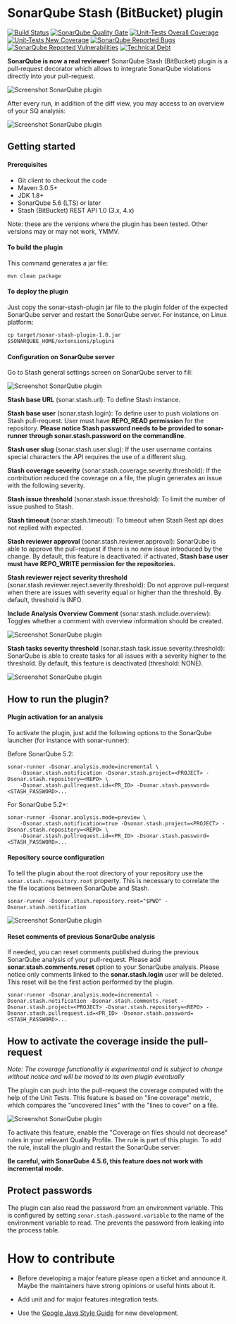 # SonarQube Stash (BitBucket) plugin

[![Build Status](https://travis-ci.org/AmadeusITGroup/sonar-stash.svg?branch=master)](https://travis-ci.org/AmadeusITGroup/sonar-stash/branches)
[![SonarQube Quality Gate](https://sonarcloud.io/api/badges/gate?key=org.sonar:sonar-stash-plugin&template=FLAT)](https://sonarcloud.io/dashboard?id=org.sonar%3Asonar-stash-plugin)
[![Unit-Tests Overall Coverage](https://sonarcloud.io/api/badges/measure?key=org.sonar:sonar-stash-plugin&metric=coverage&template=FLAT)](https://sonarcloud.io/dashboard?id=org.sonar%3Asonar-stash-plugin)
[![Unit-Tests New Coverage](https://sonarcloud.io/api/badges/measure?key=org.sonar:sonar-stash-plugin&metric=new_coverage&template=FLAT)](https://sonarcloud.io/dashboard?id=org.sonar%3Asonar-stash-plugin)
[![SonarQube Reported Bugs](https://sonarcloud.io/api/badges/measure?key=org.sonar:sonar-stash-plugin&metric=bugs&template=FLAT)](https://sonarcloud.io/dashboard?id=org.sonar%3Asonar-stash-plugin)
[![SonarQube Reported Vulnerabilities](https://sonarcloud.io/api/badges/measure?key=org.sonar:sonar-stash-plugin&metric=vulnerabilities&template=FLAT)](https://sonarcloud.io/dashboard?id=org.sonar%3Asonar-stash-plugin)
[![Technical Debt](https://sonarcloud.io/api/badges/measure?key=org.sonar:sonar-stash-plugin&metric=sqale_debt_ratio&template=FLAT)](https://sonarcloud.io/dashboard?id=org.sonar%3Asonar-stash-plugin)

**SonarQube is now a real reviewer!**
SonarQube Stash (BitBucket) plugin is a pull-request decorator which allows to integrate SonarQube violations directly into your pull-request.

![Screenshot SonarQube plugin](resources/Stash-plugin-issues.PNG)

After every run, in addition of the diff view, you may access to an overview of your SQ analysis:

![Screenshot SonarQube plugin](resources/Stash-plugin-overview.PNG)


## Getting started

#### Prerequisites
- Git client to checkout the code
- Maven 3.0.5+
- JDK 1.8+
- SonarQube 5.6 (LTS) or later
- Stash (BitBucket) REST API 1.0 (3.x, 4.x)

Note: these are the versions where the plugin has been tested. Other versions may or may not work, YMMV.

#### To build the plugin
This command generates a jar file:
```
mvn clean package
```

#### To deploy the plugin
Just copy the sonar-stash-plugin jar file to the plugin folder of the expected SonarQube server and restart the SonarQube server. For instance, on Linux platform:
```
cp target/sonar-stash-plugin-1.0.jar $SONARQUBE_HOME/extensions/plugins
```

#### Configuration on SonarQube server
Go to Stash general settings screen on SonarQube server to fill:

![Screenshot SonarQube plugin](resources/Sonar-plugin-configuration.PNG)

**Stash base URL** (sonar.stash.url): To define Stash instance.

**Stash base user** (sonar.stash.login): To define user to push violations on Stash pull-request. User must have **REPO_READ permission** for the repository. **Please notice Stash password needs to be provided to sonar-runner through sonar.stash.password on the commandline**.

**Stash user slug** (sonar.stash.user.slug): If the user username contains special characters the API requires the use of a different slug.

**Stash coverage severity** (sonar.stash.coverage.severity.threshold): If the contribution reduced the coverage on a file, the plugin generates an issue with the following severity.

**Stash issue threshold** (sonar.stash.issue.threshold): To limit the number of issue pushed to Stash.

**Stash timeout** (sonar.stash.timeout): To timeout when Stash Rest api does not replied with expected.

**Stash reviewer approval** (sonar.stash.reviewer.approval): SonarQube is able to approve the pull-request if there is no new issue introduced by the change. By default, this feature is deactivated: if activated, **Stash base user must have REPO_WRITE permission for the repositories.** 

**Stash reviewer reject severity threshold** (sonar.stash.reviewer.reject.severity.threshold): Do not approve pull-request when there are issues with severity equal or higher than the threshold. By default, threshold is INFO.

**Include Analysis Overview Comment** (sonar.stash.include.overview): Toggles whether a comment with overview information should be created.

![Screenshot SonarQube plugin](resources/Sonar-plugin-approver.PNG)

**Stash tasks severity threshold** (sonar.stash.task.issue.severity.threshold): SonarQube is able to create tasks for all issues with a severity higher to the threshold. By default, this feature is deactivated (threshold: NONE). 

![Screenshot SonarQube plugin](resources/Stash-plugin-task.PNG)

## How to run the plugin?

#### Plugin activation for an analysis

To activate the plugin, just add the following options to the SonarQube launcher (for instance with sonar-runner):

Before SonarQube 5.2:
```
sonar-runner -Dsonar.analysis.mode=incremental \
	-Dsonar.stash.notification -Dsonar.stash.project=<PROJECT> -Dsonar.stash.repository=<REPO> \
	-Dsonar.stash.pullrequest.id=<PR_ID> -Dsonar.stash.password=<STASH_PASSWORD>...
```
For SonarQube 5.2+:
```
sonar-runner -Dsonar.analysis.mode=preview \
	-Dsonar.stash.notification=true -Dsonar.stash.project=<PROJECT> -Dsonar.stash.repository=<REPO> \
	-Dsonar.stash.pullrequest.id=<PR_ID> -Dsonar.stash.password=<STASH_PASSWORD>...
```

#### Repository source configuration

To tell the plugin about the root directory of your repository use the `sonar.stash.repository.root` property.
This is necessary to correlate the the file locations between SonarQube and Stash.
```
sonar-runner -Dsonar.stash.repository.root="$PWD" -Dsonar.stash.notification
```

![Screenshot SonarQube plugin](resources/Stash-plugin-logs.PNG)

#### Reset comments of previous SonarQube analysis

If needed, you can reset comments published during the previous SonarQube analysis of your pull-request. Please add **sonar.stash.comments.reset** option to your SonarQube analysis. Please notice only comments linked to the **sonar.stash.login** user will be deleted. This reset will be the first action performed by the plugin.
 ```
sonar-runner -Dsonar.analysis.mode=incremental -Dsonar.stash.notification -Dsonar.stash.comments.reset -Dsonar.stash.project=<PROJECT> -Dsonar.stash.repository=<REPO> -Dsonar.stash.pullrequest.id=<PR_ID> -Dsonar.stash.password=<STASH_PASSWORD>...
```

## How to activate the coverage inside the pull-request

*Note: The coverage functionality is experimental and is subject to change without notice and will be moved to its own plugin eventually*

The plugin can push into the pull-request the coverage computed with the help of the Unit Tests.
This feature is based on "line coverage" metric, which compares the "uncovered lines" with the "lines to cover" on a file. 

![Screenshot SonarQube plugin](resources/Stash-plugin-coverage.PNG)

To activate this feature, enable the "Coverage on files should not decrease"
rules in your relevant Quality Profile.
The rule is part of this plugin. To add the rule, install the plugin and
restart the SonarQube server.

**Be careful, with SonarQube 4.5.6, this feature does not work with incremental mode.**

## Protect passwords

The plugin can also read the password from an environment variable.
This is configured by setting `sonar.stash.password.variable` to the name of
the environment variable to read.
The prevents the password from leaking into the process table.

# How to contribute

* Before developing a major feature please open a ticket and announce it.
  Maybe the maintainers have strong opinions or useful hints about it.

* Add unit and for major features integration tests.
* Use the [Google Java Style Guide](https://google.github.io/styleguide/javaguide.html) for new development.

